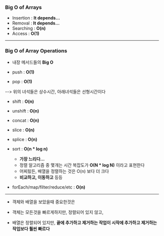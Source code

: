 ### Big O of Arrays

- Insertion : **It depends...**
- Removal   : **It depends...**
- Searching : **O(n)**
- Access    : **O(1)**

---

### Big O of Array Operations

- 내장 메서드들의 **Big O**


- push : **O(1)**


- pop : **O(1)**

-->  위의 녀석들은 상수시간, 아래녀석들은 선형시간이다

- shift : **O(n)**


- unshift : **O(n)**


- concat : **O(n)**


- slice : **O(n)**


- splice : **O(n)**


- sort : **O(n * log n)**
  - **가장 느리다...** 
  - 정렬 알고리즘 중 몇개는 시간 복잡도가 **O(N * log N)** 이라고 표현한다 
  - 어찌됬든, 배열을 정렬하는 것은 O(n) 보다 더 크다
  - **비교하고, 이동하고** 등등


- forEach/map/filter/reduce/etc : **O(n)**

---

- 객체와 배열을 보았을때 중요한것은


- 객체는 모든것을 빠르게하지만, 정렬되어 있지 않고, 


- 배열은 정렬되어 있지만, **끝에 추가하고 제거하는 작업이 시작에 추가하고 제거하는 작업보다 훨씬 빠르다** 